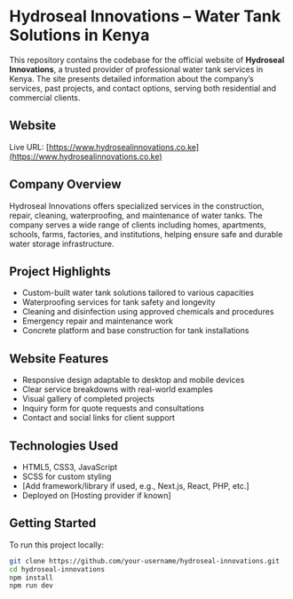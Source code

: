 # Hydroseal Innovations – Water Tank Solutions in Kenya

This repository contains the codebase for the official website of **Hydroseal Innovations**, a trusted provider of professional water tank services in Kenya. The site presents detailed information about the company’s services, past projects, and contact options, serving both residential and commercial clients.

## Website

Live URL: [https://www.hydrosealinnovations.co.ke](https://www.hydrosealinnovations.co.ke)

## Company Overview

Hydroseal Innovations offers specialized services in the construction, repair, cleaning, waterproofing, and maintenance of water tanks. The company serves a wide range of clients including homes, apartments, schools, farms, factories, and institutions, helping ensure safe and durable water storage infrastructure.

## Project Highlights

- Custom-built water tank solutions tailored to various capacities
- Waterproofing services for tank safety and longevity
- Cleaning and disinfection using approved chemicals and procedures
- Emergency repair and maintenance work
- Concrete platform and base construction for tank installations

## Website Features

- Responsive design adaptable to desktop and mobile devices
- Clear service breakdowns with real-world examples
- Visual gallery of completed projects
- Inquiry form for quote requests and consultations
- Contact and social links for client support

## Technologies Used

- HTML5, CSS3, JavaScript
- SCSS for custom styling
- [Add framework/library if used, e.g., Next.js, React, PHP, etc.]
- Deployed on [Hosting provider if known]

## Getting Started

To run this project locally:

```bash
git clone https://github.com/your-username/hydroseal-innovations.git
cd hydroseal-innovations
npm install
npm run dev

